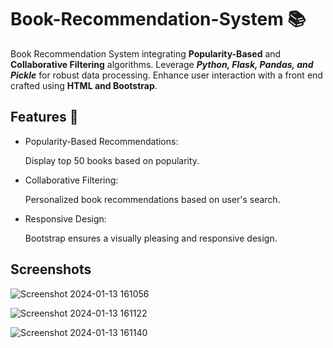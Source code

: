 
# Book-Recommendation-System 📚

Book Recommendation System integrating **Popularity-Based** and **Collaborative Filtering** algorithms. Leverage ***Python, Flask, Pandas, and Pickle*** for robust data processing. Enhance user interaction with a front end crafted using **HTML and Bootstrap**. 


## Features 🚀

- Popularity-Based Recommendations:

    Display top 50 books based on popularity.


- Collaborative Filtering:

    Personalized book recommendations based on user's search.

- Responsive Design:

    Bootstrap ensures a visually pleasing and responsive design.

## Screenshots

![Screenshot 2024-01-13 161056](https://github.com/purrvvvv/Book-recommendation-system-/assets/105294319/09885c31-8591-4966-b9ae-80c2fd0937ca)

![Screenshot 2024-01-13 161122](https://github.com/purrvvvv/Book-recommendation-system-/assets/105294319/30d43327-6bf1-4585-aae3-333e06bf35c1)

![Screenshot 2024-01-13 161140](https://github.com/purrvvvv/Book-recommendation-system-/assets/105294319/e3ecf5b3-666f-4821-99a9-e7a447e429b9)


